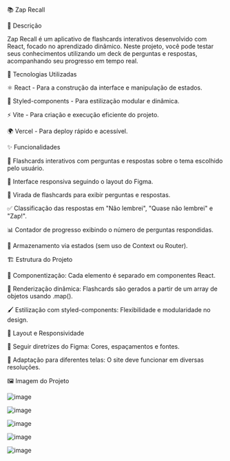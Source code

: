 📚 Zap Recall

📖 Descrição

Zap Recall é um aplicativo de flashcards interativos desenvolvido com React, focado no aprendizado dinâmico. Neste projeto, você pode testar seus conhecimentos utilizando um deck de perguntas e respostas, acompanhando seu progresso em tempo real.

🚀 Tecnologias Utilizadas

⚛️ React - Para a construção da interface e manipulação de estados.

🎨 Styled-components - Para estilização modular e dinâmica.

⚡ Vite - Para criação e execução eficiente do projeto.

🌍 Vercel - Para deploy rápido e acessível.

✨ Funcionalidades

📌 Flashcards interativos com perguntas e respostas sobre o tema escolhido pelo usuário.

📱 Interface responsiva seguindo o layout do Figma.

🔄 Virada de flashcards para exibir perguntas e respostas.

✅ Classificação das respostas em "Não lembrei", "Quase não lembrei" e "Zap!".

📊 Contador de progresso exibindo o número de perguntas respondidas.

🎯 Armazenamento via estados (sem uso de Context ou Router).

🏗️ Estrutura do Projeto

📂 Componentização: Cada elemento é separado em componentes React.

🔄 Renderização dinâmica: Flashcards são gerados a partir de um array de objetos usando .map().

🖌️ Estilização com styled-components: Flexibilidade e modularidade no design.

🎨 Layout e Responsividade

📏 Seguir diretrizes do Figma: Cores, espaçamentos e fontes.

📱 Adaptação para diferentes telas: O site deve funcionar em diversas resoluções.

🖼️ Imagem do Projeto


![image](https://github.com/user-attachments/assets/9bec9b00-96cc-430b-bf9d-6099da4ed59e)

![image](https://github.com/user-attachments/assets/8c9b53d0-034e-43a3-8875-b13cfaefadf2)

![image](https://github.com/user-attachments/assets/46d56cee-cac0-48d6-9050-b5e62e5d4336)

![image](https://github.com/user-attachments/assets/1e9a116a-2796-43dd-afbc-0a307c2fb1b1)

![image](https://github.com/user-attachments/assets/3a64db5e-5dff-4aac-b3b7-ffcb5825c7a4)

